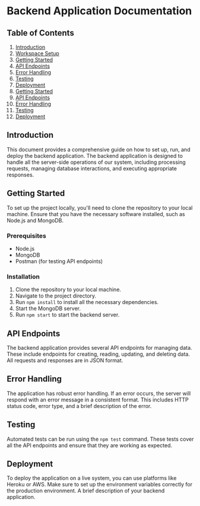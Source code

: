 # Backend Application Documentation

## Table of Contents
1. [Introduction](#introduction)
2. [Workspace Setup](#workspace-setup)
3. [Getting Started](#getting-started)
4. [API Endpoints](#api-endpoints)
5. [Error Handling](#error-handling)
6. [Testing](#testing)
7. [Deployment](#deployment)
2. [Getting Started](#getting-started)
3. [API Endpoints](#api-endpoints)
4. [Error Handling](#error-handling)
5. [Testing](#testing)
6. [Deployment](#deployment)

## Introduction
This document provides a comprehensive guide on how to set up, run, and deploy the backend application. The backend application is designed to handle all the server-side operations of our system, including processing requests, managing database interactions, and executing appropriate responses.

## Getting Started
To set up the project locally, you'll need to clone the repository to your local machine. Ensure that you have the necessary software installed, such as Node.js and MongoDB.

### Prerequisites
- Node.js
- MongoDB
- Postman (for testing API endpoints)

### Installation
1. Clone the repository to your local machine.
2. Navigate to the project directory.
3. Run `npm install` to install all the necessary dependencies.
4. Start the MongoDB server.
5. Run `npm start` to start the backend server.

## API Endpoints
The backend application provides several API endpoints for managing data. These include endpoints for creating, reading, updating, and deleting data. All requests and responses are in JSON format.

## Error Handling
The application has robust error handling. If an error occurs, the server will respond with an error message in a consistent format. This includes HTTP status code, error type, and a brief description of the error.

## Testing
Automated tests can be run using the `npm test` command. These tests cover all the API endpoints and ensure that they are working as expected.

## Deployment
To deploy the application on a live system, you can use platforms like Heroku or AWS. Make sure to set up the environment variables correctly for the production environment.
A brief description of your backend application.
